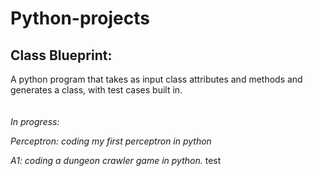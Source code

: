 # Python-projects

## Class Blueprint:
A python program that takes as input class attributes and methods and generates a class, with test cases built in.  
&nbsp;\
&nbsp;\
_In progress:_


_Perceptron: coding my first perceptron in python_


_A1: coding a dungeon crawler game in python._
test
